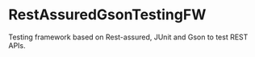 # RestAssuredGsonTestingFW
Testing framework based on Rest-assured, JUnit and Gson to test REST APIs.
